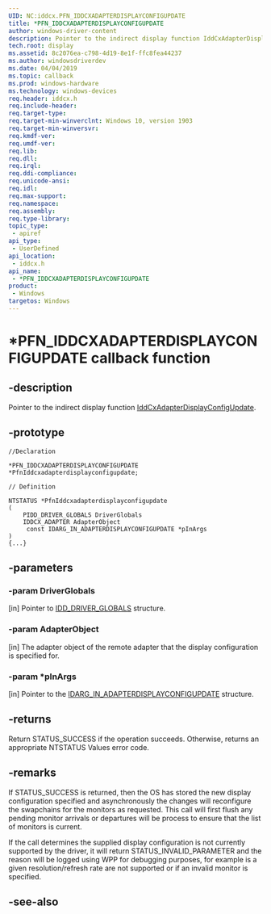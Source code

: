 ```yaml
---
UID: NC:iddcx.PFN_IDDCXADAPTERDISPLAYCONFIGUPDATE
title: *PFN_IDDCXADAPTERDISPLAYCONFIGUPDATE
author: windows-driver-content
description: Pointer to the indirect display function IddCxAdapterDisplayConfigUpdate.
tech.root: display
ms.assetid: 8c2076ea-c798-4d19-8e1f-ffc8fea44237
ms.author: windowsdriverdev
ms.date: 04/04/2019
ms.topic: callback
ms.prod: windows-hardware
ms.technology: windows-devices
req.header: iddcx.h
req.include-header:
req.target-type:
req.target-min-winverclnt: Windows 10, version 1903
req.target-min-winversvr:
req.kmdf-ver:
req.umdf-ver:
req.lib:
req.dll:
req.irql: 
req.ddi-compliance:
req.unicode-ansi:
req.idl:
req.max-support:
req.namespace:
req.assembly:
req.type-library: 
topic_type: 
 - apiref
api_type: 
 - UserDefined
api_location: 
 - iddcx.h
api_name: 
 - *PFN_IDDCXADAPTERDISPLAYCONFIGUPDATE
product: 
 - Windows
targetos: Windows
---
```


# *PFN_IDDCXADAPTERDISPLAYCONFIGUPDATE callback function

## -description

Pointer to the indirect display function [IddCxAdapterDisplayConfigUpdate](nf-iddcx-iddcxadapterdisplayconfigupdate.md).

## -prototype

```
//Declaration

*PFN_IDDCXADAPTERDISPLAYCONFIGUPDATE *PfnIddcxadapterdisplayconfigupdate; 

// Definition

NTSTATUS *PfnIddcxadapterdisplayconfigupdate 
(
	PIDD_DRIVER_GLOBALS DriverGlobals
	IDDCX_ADAPTER AdapterObject
	 const IDARG_IN_ADAPTERDISPLAYCONFIGUPDATE *pInArgs
)
{...}

```

## -parameters

### -param DriverGlobals

[in] Pointer to [IDD_DRIVER_GLOBALS](ns-iddcx-idd_driver_globals.md) structure.

### -param AdapterObject

[in] The adapter object of the remote adapter that the display configuration is specified for.

### -param *pInArgs

[in] Pointer to the [IDARG_IN_ADAPTERDISPLAYCONFIGUPDATE](ns-iddcx-idarg_in_adapterdisplayconfigupdate.md) structure.

## -returns

Return STATUS_SUCCESS if the operation succeeds. Otherwise, returns an appropriate NTSTATUS Values error code. 

## -remarks

If STATUS_SUCCESS is returned, then the OS has stored the new display configuration specified and asynchronously the changes will reconfigure the swapchains for the monitors as requested. This call will first flush any pending monitor arrivals or departures will be process to ensure that the list of monitors is current.

If the call determines the supplied display configuration is not currently supported by the driver, it will return STATUS_INVALID_PARAMETER and the reason will be logged using WPP for debugging purposes, for example is a given resolution/refresh rate are not supported or if an invalid monitor is specified.

## -see-also